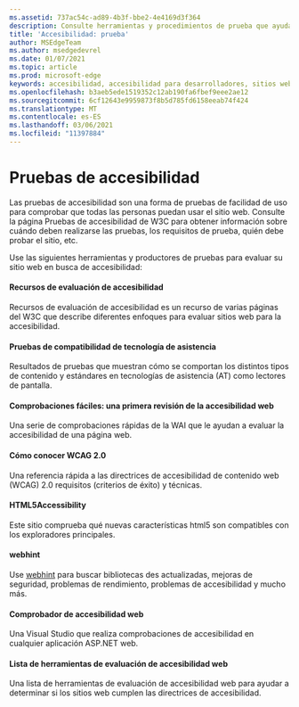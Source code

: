 ```yaml
---
ms.assetid: 737ac54c-ad89-4b3f-bbe2-4e4169d3f364
description: Consulte herramientas y procedimientos de prueba que ayudan a evaluar la accesibilidad de un sitio web.
title: 'Accesibilidad: prueba'
author: MSEdgeTeam
ms.author: msedgedevrel
ms.date: 01/07/2021
ms.topic: article
ms.prod: microsoft-edge
keywords: accesibilidad, accesibilidad para desarrolladores, sitios web accesibles, edge, desarrollo web, ARIA, desarrollador, UIA, Automatización de la interfaz de usuario
ms.openlocfilehash: b3aeb5ede1519352c12ab190fa6fbef9eee2ae12
ms.sourcegitcommit: 6cf12643e9959873f8b5d785fd6158eeab74f424
ms.translationtype: MT
ms.contentlocale: es-ES
ms.lasthandoff: 03/06/2021
ms.locfileid: "11397884"
---
```

# <a name="accessibility-testing"></a>Pruebas de accesibilidad  

Las pruebas de accesibilidad son una forma de pruebas de facilidad de uso para comprobar que todas las personas puedan usar el sitio web. Consulte la página [](https://www.w3.org/wiki/Accessibility_testing) Pruebas de accesibilidad de W3C para obtener información sobre cuándo deben realizarse las pruebas, los requisitos de prueba, quién debe probar el sitio, etc.

Use las siguientes herramientas y productores de pruebas para evaluar su sitio web en busca de accesibilidad:

#### [<a name="accessibility-evaluation-resources"></a>Recursos de evaluación de accesibilidad](https://www.w3.org/WAI/eval/Overview.html)  

Recursos de evaluación de accesibilidad es un recurso de varias páginas del W3C que describe diferentes enfoques para evaluar sitios web para la accesibilidad.

#### [<a name="assistive-technology-compatibility-tests"></a>Pruebas de compatibilidad de tecnología de asistencia](http://www.powermapper.com/tests)  

Resultados de pruebas que muestran cómo se comportan los distintos tipos de contenido y estándares en tecnologías de asistencia (AT) como lectores de pantalla.

#### [<a name="easy-checks--a-first-review-of-web-accessibility"></a>Comprobaciones fáciles: una primera revisión de la accesibilidad web](https://www.w3.org/WAI/eval/preliminary.html)  

Una serie de comprobaciones rápidas de la WAI que le ayudan a evaluar la accesibilidad de una página web.

#### [<a name="how-to-meet-wcag-20"></a>Cómo conocer WCAG 2.0](https://www.w3.org/WAI/WCAG20/quickref)  

Una referencia rápida a las directrices de accesibilidad de contenido web \(WCAG\) 2.0 requisitos (criterios de éxito) y técnicas.

#### [<a name="html5accessibility"></a>HTML5Accessibility](https://html5accessibility.com)  

Este sitio comprueba qué nuevas características html5 son compatibles con los exploradores principales. 

#### [<a name="webhint"></a>webhint](https://webhint.io)  

Use [webhint](https://webhint.io/) para buscar bibliotecas des actualizadas, mejoras de seguridad, problemas de rendimiento, problemas de accesibilidad y mucho más.

#### [<a name="web-accessibility-checker"></a>Comprobador de accesibilidad web](https://visualstudiogallery.msdn.microsoft.com/3aabefab-1681-4fea-8f95-6a62e2f0f1ec)  

Una Visual Studio que realiza comprobaciones de accesibilidad en cualquier aplicación ASP.NET web.

#### [<a name="web-accessibility-evaluation-tools-list"></a>Lista de herramientas de evaluación de accesibilidad web](https://www.w3.org/WAI/ER/tools/index.html)  

Una lista de herramientas de evaluación de accesibilidad web para ayudar a determinar si los sitios web cumplen las directrices de accesibilidad.
